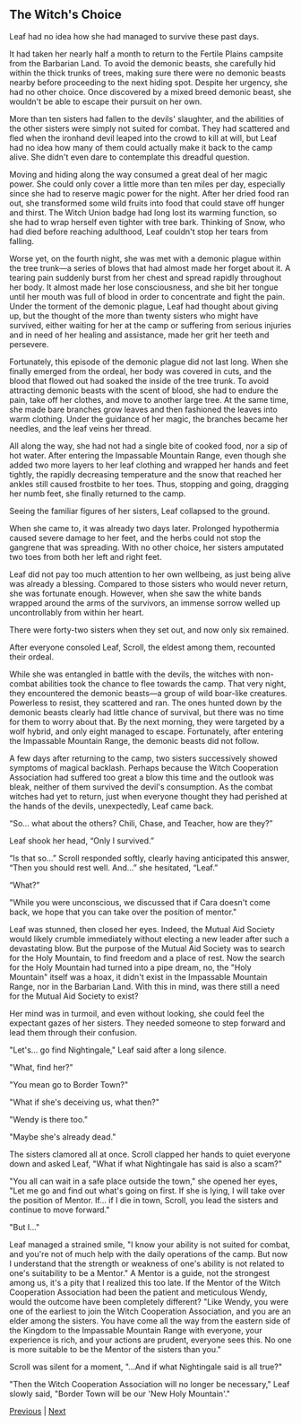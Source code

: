 ## The Witch's Choice
Leaf had no idea how she had managed to survive these past days.



It had taken her nearly half a month to return to the Fertile Plains campsite from the Barbarian Land. To avoid the demonic beasts, she carefully hid within the thick trunks of trees, making sure there were no demonic beasts nearby before proceeding to the next hiding spot. Despite her urgency, she had no other choice. Once discovered by a mixed breed demonic beast, she wouldn't be able to escape their pursuit on her own.



More than ten sisters had fallen to the devils' slaughter, and the abilities of the other sisters were simply not suited for combat. They had scattered and fled when the ironhand devil leaped into the crowd to kill at will, but Leaf had no idea how many of them could actually make it back to the camp alive. She didn't even dare to contemplate this dreadful question.



Moving and hiding along the way consumed a great deal of her magic power. She could only cover a little more than ten miles per day, especially since she had to reserve magic power for the night. After her dried food ran out, she transformed some wild fruits into food that could stave off hunger and thirst. The Witch Union badge had long lost its warming function, so she had to wrap herself even tighter with tree bark. Thinking of Snow, who had died before reaching adulthood, Leaf couldn't stop her tears from falling.



Worse yet, on the fourth night, she was met with a demonic plague within the tree trunk—a series of blows that had almost made her forget about it. A tearing pain suddenly burst from her chest and spread rapidly throughout her body. It almost made her lose consciousness, and she bit her tongue until her mouth was full of blood in order to concentrate and fight the pain. Under the torment of the demonic plague, Leaf had thought about giving up, but the thought of the more than twenty sisters who might have survived, either waiting for her at the camp or suffering from serious injuries and in need of her healing and assistance, made her grit her teeth and persevere.



Fortunately, this episode of the demonic plague did not last long. When she finally emerged from the ordeal, her body was covered in cuts, and the blood that flowed out had soaked the inside of the tree trunk. To avoid attracting demonic beasts with the scent of blood, she had to endure the pain, take off her clothes, and move to another large tree. At the same time, she made bare branches grow leaves and then fashioned the leaves into warm clothing. Under the guidance of her magic, the branches became her needles, and the leaf veins her thread.



All along the way, she had not had a single bite of cooked food, nor a sip of hot water. After entering the Impassable Mountain Range, even though she added two more layers to her leaf clothing and wrapped her hands and feet tightly, the rapidly decreasing temperature and the snow that reached her ankles still caused frostbite to her toes. Thus, stopping and going, dragging her numb feet, she finally returned to the camp.



Seeing the familiar figures of her sisters, Leaf collapsed to the ground.



When she came to, it was already two days later. Prolonged hypothermia caused severe damage to her feet, and the herbs could not stop the gangrene that was spreading. With no other choice, her sisters amputated two toes from both her left and right feet.



Leaf did not pay too much attention to her own wellbeing, as just being alive was already a blessing. Compared to those sisters who would never return, she was fortunate enough. However, when she saw the white bands wrapped around the arms of the survivors, an immense sorrow welled up uncontrollably from within her heart.



There were forty-two sisters when they set out, and now only six remained.



After everyone consoled Leaf, Scroll, the eldest among them, recounted their ordeal.



While she was entangled in battle with the devils, the witches with non-combat abilities took the chance to flee towards the camp. That very night, they encountered the demonic beasts—a group of wild boar-like creatures. Powerless to resist, they scattered and ran. The ones hunted down by the demonic beasts clearly had little chance of survival, but there was no time for them to worry about that. By the next morning, they were targeted by a wolf hybrid, and only eight managed to escape. Fortunately, after entering the Impassable Mountain Range, the demonic beasts did not follow.



A few days after returning to the camp, two sisters successively showed symptoms of magical backlash. Perhaps because the Witch Cooperation Association had suffered too great a blow this time and the outlook was bleak, neither of them survived the devil's consumption. As the combat witches had yet to return, just when everyone thought they had perished at the hands of the devils, unexpectedly, Leaf came back.



“So... what about the others? Chili, Chase, and Teacher, how are they?”



Leaf shook her head, “Only I survived.”



“Is that so...” Scroll responded softly, clearly having anticipated this answer, “Then you should rest well. And...” she hesitated, “Leaf.”



“What?”



"While you were unconscious, we discussed that if Cara doesn't come back, we hope that you can take over the position of mentor."

Leaf was stunned, then closed her eyes. Indeed, the Mutual Aid Society would likely crumble immediately without electing a new leader after such a devastating blow. But the purpose of the Mutual Aid Society was to search for the Holy Mountain, to find freedom and a place of rest. Now the search for the Holy Mountain had turned into a pipe dream, no, the "Holy Mountain" itself was a hoax, it didn't exist in the Impassable Mountain Range, nor in the Barbarian Land. With this in mind, was there still a need for the Mutual Aid Society to exist?



Her mind was in turmoil, and even without looking, she could feel the expectant gazes of her sisters. They needed someone to step forward and lead them through their confusion.



"Let's... go find Nightingale," Leaf said after a long silence.



"What, find her?"



"You mean go to Border Town?"



"What if she's deceiving us, what then?"



"Wendy is there too."



"Maybe she's already dead."



The sisters clamored all at once. Scroll clapped her hands to quiet everyone down and asked Leaf, "What if what Nightingale has said is also a scam?"



"You all can wait in a safe place outside the town," she opened her eyes, "Let me go and find out what's going on first. If she is lying, I will take over the position of Mentor. If... if I die in town, Scroll, you lead the sisters and continue to move forward."



"But I..."



Leaf managed a strained smile, "I know your ability is not suited for combat, and you're not of much help with the daily operations of the camp. But now I understand that the strength or weakness of one's ability is not related to one's suitability to be a Mentor." A Mentor is a guide, not the strongest among us, it's a pity that I realized this too late. If the Mentor of the Witch Cooperation Association had been the patient and meticulous Wendy, would the outcome have been completely different? "Like Wendy, you were one of the earliest to join the Witch Cooperation Association, and you are an elder among the sisters. You have come all the way from the eastern side of the Kingdom to the Impassable Mountain Range with everyone, your experience is rich, and your actions are prudent, everyone sees this. No one is more suitable to be the Mentor of the sisters than you."



Scroll was silent for a moment, "...And if what Nightingale said is all true?"



"Then the Witch Cooperation Association will no longer be necessary," Leaf slowly said, "Border Town will be our 'New Holy Mountain'."





[Previous](CH0085.md) | [Next](CH0087.md)
